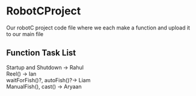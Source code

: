 # RobotCProject

Our robotC project code file where we each make a function and upload it to our main file

## Function Task List


Startup and Shutdown -> Rahul <br>
Reel() -> Ian <br>
waitForFish()?, autoFish()?-> Liam <br>
ManualFish(), cast() -> Aryaan <br>


